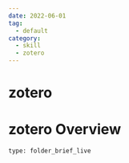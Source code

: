 ```yaml
---
date: 2022-06-01
tag:
  - default
category:
  - skill
  - zotero
---
```


# zotero
# zotero Overview
 
```ccard
type: folder_brief_live
```
 
